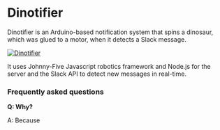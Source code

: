 # Dinotifier

Dinotifier is an Arduino-based notification system that spins a dinosaur, which was glued to a motor, when it detects a Slack message. 

[![Dinotifier](http://img.youtube.com/vi/iz7xLNVDKzE/0.jpg)](https://www.youtube.com/watch?v=iz7xLNVDKzE)

It uses Johnny-Five Javascript robotics framework and Node.js for the server and the Slack API to detect new messages in real-time.

### Frequently asked questions

__Q: Why?__

A: Because
